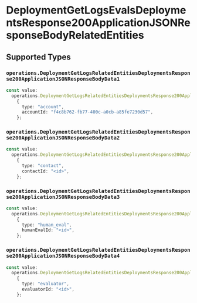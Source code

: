 # DeploymentGetLogsEvalsDeploymentsResponse200ApplicationJSONResponseBodyRelatedEntities


## Supported Types

### `operations.DeploymentGetLogsRelatedEntitiesDeploymentsResponse200ApplicationJSONResponseBodyData1`

```typescript
const value:
  operations.DeploymentGetLogsRelatedEntitiesDeploymentsResponse200ApplicationJSONResponseBodyData1 =
    {
      type: "account",
      accountId: "f4c8b762-fb77-400c-a0cb-a85fe7230d57",
    };
```

### `operations.DeploymentGetLogsRelatedEntitiesDeploymentsResponse200ApplicationJSONResponseBodyData2`

```typescript
const value:
  operations.DeploymentGetLogsRelatedEntitiesDeploymentsResponse200ApplicationJSONResponseBodyData2 =
    {
      type: "contact",
      contactId: "<id>",
    };
```

### `operations.DeploymentGetLogsRelatedEntitiesDeploymentsResponse200ApplicationJSONResponseBodyData3`

```typescript
const value:
  operations.DeploymentGetLogsRelatedEntitiesDeploymentsResponse200ApplicationJSONResponseBodyData3 =
    {
      type: "human_eval",
      humanEvalId: "<id>",
    };
```

### `operations.DeploymentGetLogsRelatedEntitiesDeploymentsResponse200ApplicationJSONResponseBodyData4`

```typescript
const value:
  operations.DeploymentGetLogsRelatedEntitiesDeploymentsResponse200ApplicationJSONResponseBodyData4 =
    {
      type: "evaluator",
      evaluatorId: "<id>",
    };
```

